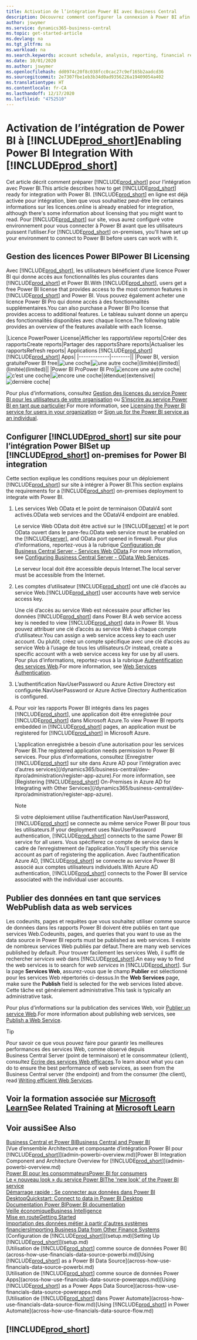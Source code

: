```yaml
---
title: Activation de l’intégration Power BI avec Business Central
description: Découvrez comment configurer la connexion à Power BI afin d’obtenir des informations, des informations décisionnelles et des indicateurs de performance clés à partir de vos données Business Central avec les applications Business Central pour Power BI.
author: jswymer
ms.service: dynamics365-business-central
ms.topic: get-started-article
ms.devlang: na
ms.tgt_pltfrm: na
ms.workload: na
ms.search.keywords: account schedule, analysis, reporting, financial report, business intelligence, KPI
ms.date: 10/01/2020
ms.author: jswymer
ms.openlocfilehash: dd0974c20f8c038fcc0cac27c9ef165b2aadcd36
ms.sourcegitcommit: 2e7307fbe1eb3b34d0ad9356226a19409054a402
ms.translationtype: HT
ms.contentlocale: fr-CA
ms.lasthandoff: 12/17/2020
ms.locfileid: "4752510"
---
```

# <a name="enabling-power-bi-integration-with-prod_short"></a><span data-ttu-id="12c82-103">Activation de l’intégration de Power BI à [!INCLUDE[prod_short](includes/prod_short.md)]</span><span class="sxs-lookup"><span data-stu-id="12c82-103">Enabling Power BI Integration With [!INCLUDE[prod_short](includes/prod_short.md)]</span></span>

<span data-ttu-id="12c82-104">Cet article décrit comment préparer [!INCLUDE[prod_short](includes/prod_short.md)] pour l’intégration avec Power BI.</span><span class="sxs-lookup"><span data-stu-id="12c82-104">This article describes how to get [!INCLUDE[prod_short](includes/prod_short.md)] ready for integration with Power BI.</span></span> [!INCLUDE[prod_short](includes/prod_short.md)] <span data-ttu-id="12c82-105">en ligne est déjà activée pour intégration, bien que vous souhaitiez peut-être lire certaines informations sur les licences.</span><span class="sxs-lookup"><span data-stu-id="12c82-105">online is already enabled for integration, although there's some information about licensing that you might want to read.</span></span> <span data-ttu-id="12c82-106">Pour [!INCLUDE[prod_short](includes/prod_short.md)] sur site, vous aurez configuré votre environnement pour vous connecter à Power BI avant que les utilisateurs puissent l’utiliser.</span><span class="sxs-lookup"><span data-stu-id="12c82-106">For [!INCLUDE[prod_short](includes/prod_short.md)] on-premises, you'll have set up your environment to connect to Power BI before users can work with it.</span></span>

## <a name="power-bi-licensing"></a><a name="license"></a><span data-ttu-id="12c82-107">Gestion des licences Power BI</span><span class="sxs-lookup"><span data-stu-id="12c82-107">Power BI Licensing</span></span>

<span data-ttu-id="12c82-108">Avec [!INCLUDE[prod_short](includes/prod_short.md)], les utilisateurs bénéficient d’une licence Power BI qui donne accès aux fonctionnalités les plus courantes dans [!INCLUDE[prod_short](includes/prod_short.md)] et Power BI.</span><span class="sxs-lookup"><span data-stu-id="12c82-108">With [!INCLUDE[prod_short](includes/prod_short.md)], users get a free Power BI license that provides access to the most common features in [!INCLUDE[prod_short](includes/prod_short.md)] and Power BI.</span></span> <span data-ttu-id="12c82-109">Vous pouvez également acheter une licence Power BI Pro qui donne accès à des fonctionnalités supplémentaires.</span><span class="sxs-lookup"><span data-stu-id="12c82-109">You can also purchase a Power BI Pro license that provides access to additional features.</span></span> <span data-ttu-id="12c82-110">Le tableau suivant donne un aperçu des fonctionnalités disponibles avec chaque licence.</span><span class="sxs-lookup"><span data-stu-id="12c82-110">The following table provides an overview of the features available with each license.</span></span>

|<span data-ttu-id="12c82-111">Licence Power</span><span class="sxs-lookup"><span data-stu-id="12c82-111">Power License</span></span>|<span data-ttu-id="12c82-112">Afficher les rapports</span><span class="sxs-lookup"><span data-stu-id="12c82-112">View reports</span></span>|<span data-ttu-id="12c82-113">Créer des rapports</span><span class="sxs-lookup"><span data-stu-id="12c82-113">Create reports</span></span>|<span data-ttu-id="12c82-114">Partager des rapports</span><span class="sxs-lookup"><span data-stu-id="12c82-114">Share reports</span></span>|<span data-ttu-id="12c82-115">Actualiser les rapports</span><span class="sxs-lookup"><span data-stu-id="12c82-115">Refresh reports</span></span>| <span data-ttu-id="12c82-116">Applications [!INCLUDE[prod_short](includes/prod_short.md)]</span><span class="sxs-lookup"><span data-stu-id="12c82-116">[!INCLUDE[prod_short](includes/prod_short.md)] Apps</span></span>|
|-------------|--------||
|<span data-ttu-id="12c82-117">Power BI, version gratuite</span><span class="sxs-lookup"><span data-stu-id="12c82-117">Power BI free</span></span>|![une coche](media/check.png)|![une autre coche](media/check.png)|<span data-ttu-id="12c82-120">(limitée)</span><span class="sxs-lookup"><span data-stu-id="12c82-120">(limited)</span></span>|<span data-ttu-id="12c82-121">(limitée)</span><span class="sxs-lookup"><span data-stu-id="12c82-121">(limited)</span></span>||
|<span data-ttu-id="12c82-122">Power BI Pro</span><span class="sxs-lookup"><span data-stu-id="12c82-122">Power BI Pro</span></span>|![encore une autre coche](media/check.png)|![c’est une coche](media/check.png)|![encore une coche](media/check.png)|<span data-ttu-id="12c82-126">(étendue)</span><span class="sxs-lookup"><span data-stu-id="12c82-126">(extensive)</span></span>|![dernière coche](media/check.png)|

<span data-ttu-id="12c82-128">Pour plus d’informations, consultez [Gestion des licences du service Power BI pour les utilisateurs de votre organisation](/power-bi/admin/service-admin-licensing-organization) ou [S’inscrire au service Power BI en tant que particulier](/power-bi/fundamentals/service-self-service-signup-for-power-bi).</span><span class="sxs-lookup"><span data-stu-id="12c82-128">For more information, see [Licensing the Power BI service for users in your organization](/power-bi/admin/service-admin-licensing-organization) or [Sign up for the Power BI service as an individual](/power-bi/fundamentals/service-self-service-signup-for-power-bi).</span></span>

## <a name="set-up-prod_short-on-premises-for-power-bi-integration"></a><a name="setup"></a><span data-ttu-id="12c82-129">Configurer [!INCLUDE[prod_short](includes/prod_short.md)] sur site pour l’intégration Power BI</span><span class="sxs-lookup"><span data-stu-id="12c82-129">Set up [!INCLUDE[prod_short](includes/prod_short.md)] on-premises for Power BI integration</span></span>

<span data-ttu-id="12c82-130">Cette section explique les conditions requises pour un déploiement [!INCLUDE[prod_short](includes/prod_short.md)] sur site à intégrer à Power BI.</span><span class="sxs-lookup"><span data-stu-id="12c82-130">This section explains the requirements for a [!INCLUDE[prod_short](includes/prod_short.md)] on-premises deployment to integrate with Power BI.</span></span>

1. <span data-ttu-id="12c82-131">Les services Web OData et le point de terminaison ODataV4 sont activés.</span><span class="sxs-lookup"><span data-stu-id="12c82-131">OData web services and the ODataV4 endpoint are enabled.</span></span>

    <span data-ttu-id="12c82-132">Le service Web OData doit être activé sur le [!INCLUDE[server](includes/server.md)] et le port OData ouvert dans le pare-feu.</span><span class="sxs-lookup"><span data-stu-id="12c82-132">OData web service must be enabled on the [!INCLUDE[server](includes/server.md)], and OData port opened in firewall.</span></span> <span data-ttu-id="12c82-133">Pour plus d’informations, reportez-vous à la rubrique [Configuration de Business Central Server - Services Web OData](/dynamics365/business-central/dev-itpro/administration/configure-server-instance#ODataServices).</span><span class="sxs-lookup"><span data-stu-id="12c82-133">For more information, see [Configuring Business Central Server - OData Web Services](/dynamics365/business-central/dev-itpro/administration/configure-server-instance#ODataServices).</span></span>
    
    <span data-ttu-id="12c82-134">Le serveur local doit être accessible depuis Internet.</span><span class="sxs-lookup"><span data-stu-id="12c82-134">The local server must be accessible from the Internet.</span></span>

2. <span data-ttu-id="12c82-135">Les comptes d’utilisateur [!INCLUDE[prod_short](includes/prod_short.md)] ont une clé d’accès au service Web.</span><span class="sxs-lookup"><span data-stu-id="12c82-135">[!INCLUDE[prod_short](includes/prod_short.md)] user accounts have web service access key.</span></span>

    <span data-ttu-id="12c82-136">Une clé d’accès au service Web est nécessaire pour afficher les données [!INCLUDE[prod_short](includes/prod_short.md)] dans Power BI.</span><span class="sxs-lookup"><span data-stu-id="12c82-136">A web service access key is needed to view [!INCLUDE[prod_short](includes/prod_short.md)] data in Power BI.</span></span> <span data-ttu-id="12c82-137">Vous pouvez attribuer une clé d’accès au service Web à chaque compte d’utilisateur.</span><span class="sxs-lookup"><span data-stu-id="12c82-137">You can assign a web service access key to each user account.</span></span> <span data-ttu-id="12c82-138">Ou plutôt, créez un compte spécifique avec une clé d’accès au service Web à l’usage de tous les utilisateurs.</span><span class="sxs-lookup"><span data-stu-id="12c82-138">Or instead, create a specific account with a web service access key for use by all users.</span></span> <span data-ttu-id="12c82-139">Pour plus d’informations, reportez-vous à la rubrique [Authentification des services Web](/dynamics365/business-central/dev-itpro/webservices/web-services-authentication#generate-a-web-service-access-key).</span><span class="sxs-lookup"><span data-stu-id="12c82-139">For more information, see [Web Services Authentication](/dynamics365/business-central/dev-itpro/webservices/web-services-authentication#generate-a-web-service-access-key).</span></span>

3. <span data-ttu-id="12c82-140">L’authentification NavUserPassword ou Azure Active Directory est configurée.</span><span class="sxs-lookup"><span data-stu-id="12c82-140">NavUserPassword or Azure Active Directory Authentication is configured.</span></span>

4. <span data-ttu-id="12c82-141">Pour voir les rapports Power BI intégrés dans les pages [!INCLUDE[prod_short](includes/prod_short.md)], une application doit être enregistrée pour [!INCLUDE[prod_short](includes/prod_short.md)] dans Microsoft Azure.</span><span class="sxs-lookup"><span data-stu-id="12c82-141">To view Power BI reports embedded in [!INCLUDE[prod_short](includes/prod_short.md)] pages, an application must be registered for [!INCLUDE[prod_short](includes/prod_short.md)] in Microsoft Azure.</span></span>

    <span data-ttu-id="12c82-142">L’application enregistrée a besoin d’une autorisation pour les services Power BI.</span><span class="sxs-lookup"><span data-stu-id="12c82-142">The registered application needs permission to Power BI services.</span></span> <span data-ttu-id="12c82-143">Pour plus d’informations, consultez [Enregistrer [!INCLUDE[prod_short](includes/prod_short.md)] sur site dans Azure AD pour l’intégration avec d’autres services](/dynamics365/business-central/dev-itpro/administration/register-app-azure).</span><span class="sxs-lookup"><span data-stu-id="12c82-143">For more information, see [Registering [!INCLUDE[prod_short](includes/prod_short.md)] On-Premises in Azure AD for Integrating with Other Services](/dynamics365/business-central/dev-itpro/administration/register-app-azure).</span></span>

    > [!NOTE]
    > <span data-ttu-id="12c82-144">Si votre déploiement utilise l’authentification NavUserPassword, [!INCLUDE[prod_short](includes/prod_short.md)] se connecte au même service Power BI pour tous les utilisateurs.</span><span class="sxs-lookup"><span data-stu-id="12c82-144">If your deployment uses NavUserPassword authentication, [!INCLUDE[prod_short](includes/prod_short.md)] connects to the same Power BI service for all users.</span></span> <span data-ttu-id="12c82-145">Vous spécifierez ce compte de service dans le cadre de l’enregistrement de l’application.</span><span class="sxs-lookup"><span data-stu-id="12c82-145">You'll specify this service account as part of registering the application.</span></span> <span data-ttu-id="12c82-146">Avec l’authentification Azure AD, [!INCLUDE[prod_short](includes/prod_short.md)] se connecte au service Power BI associé aux comptes utilisateurs individuels.</span><span class="sxs-lookup"><span data-stu-id="12c82-146">With Azure AD authentication, [!INCLUDE[prod_short](includes/prod_short.md)] connects to the Power BI service associated with the individual user accounts.</span></span>

    <!-- Windows authentication can also be used but you can't get data from BC in Power BI -->

## <a name="publish-data-as-web-services"></a><span data-ttu-id="12c82-147">Publier des données en tant que services Web</span><span class="sxs-lookup"><span data-stu-id="12c82-147">Publish data as web services</span></span>

<span data-ttu-id="12c82-148">Les codeunits, pages et requêtes que vous souhaitez utiliser comme source de données dans les rapports Power BI doivent être publiés en tant que services Web.</span><span class="sxs-lookup"><span data-stu-id="12c82-148">Codeunits, pages, and queries that you want to use as the data source in Power BI reports must be published as web services.</span></span> <span data-ttu-id="12c82-149">Il existe de nombreux services Web publiés par défaut.</span><span class="sxs-lookup"><span data-stu-id="12c82-149">There are many web services published by default.</span></span> <span data-ttu-id="12c82-150">Pour trouver facilement les services Web, il suffit de rechercher *services web* dans [!INCLUDE[prod_short](includes/prod_short.md)].</span><span class="sxs-lookup"><span data-stu-id="12c82-150">An easy way to find the web services is to search for *web services* in [!INCLUDE[prod_short](includes/prod_short.md)].</span></span> <span data-ttu-id="12c82-151">Sur la page **Services Web**, assurez-vous que le champ **Publier** est sélectionné pour les services Web répertoriés ci-dessus.</span><span class="sxs-lookup"><span data-stu-id="12c82-151">In the **Web Services** page, make sure the **Publish** field is selected for the web services listed above.</span></span> <span data-ttu-id="12c82-152">Cette tâche est généralement administrative.</span><span class="sxs-lookup"><span data-stu-id="12c82-152">This task is typically an administrative task.</span></span>

<span data-ttu-id="12c82-153">Pour plus d’informations sur la publication des services Web, voir [Publier un service Web](across-how-publish-web-service.md).</span><span class="sxs-lookup"><span data-stu-id="12c82-153">For more information about publishing web services, see [Publish a Web Service](across-how-publish-web-service.md).</span></span>

> [!TIP]
> <span data-ttu-id="12c82-154">Pour savoir ce que vous pouvez faire pour garantir les meilleures performances des services Web, comme observé depuis Business Central Server (point de terminaison) et le consommateur (client), consultez [Écrire des services Web efficaces](/dynamics365/business-central/dev-itpro/performance/performance-developer#writing-efficient-web-services).</span><span class="sxs-lookup"><span data-stu-id="12c82-154">To learn about what you can do to ensure the best performance of web services, as seen from the Business Central server (the endpoint) and from the consumer (the client), read [Writing efficient Web Services](/dynamics365/business-central/dev-itpro/performance/performance-developer#writing-efficient-web-services).</span></span>




## <a name="see-related-training-at-microsoft-learn"></a><span data-ttu-id="12c82-155">Voir la formation associée sur [Microsoft Learn](/learn/modules/Configure-powerbi-excel-dynamics-365-business-central/index)</span><span class="sxs-lookup"><span data-stu-id="12c82-155">See Related Training at [Microsoft Learn](/learn/modules/Configure-powerbi-excel-dynamics-365-business-central/index)</span></span>

## <a name="see-also"></a><span data-ttu-id="12c82-156">Voir aussi</span><span class="sxs-lookup"><span data-stu-id="12c82-156">See Also</span></span>

[<span data-ttu-id="12c82-157">Business Central et Power BI</span><span class="sxs-lookup"><span data-stu-id="12c82-157">Business Central and Power BI</span></span>](admin-powerbi.md)  
<span data-ttu-id="12c82-158">[Vue d’ensemble Architecture et composante d’intégration Power BI pour [!INCLUDE[prod_short](includes/prod_short.md)]](admin-powerbi-overview.md)</span><span class="sxs-lookup"><span data-stu-id="12c82-158">[Power BI Integration Component and Architecture Overview for [!INCLUDE[prod_short](includes/prod_short.md)]](admin-powerbi-overview.md)</span></span>  
[<span data-ttu-id="12c82-159">Power BI pour les consommateurs</span><span class="sxs-lookup"><span data-stu-id="12c82-159">Power BI for consumers</span></span>](/power-bi/consumer/end-user-consumer)  
[<span data-ttu-id="12c82-160">Le « nouveau look » du service Power BI</span><span class="sxs-lookup"><span data-stu-id="12c82-160">The 'new look' of the Power BI service</span></span>](/power-bi/service-new-look)  
[<span data-ttu-id="12c82-161">Démarrage rapide : Se connecter aux données dans Power BI Desktop</span><span class="sxs-lookup"><span data-stu-id="12c82-161">Quickstart: Connect to data in Power BI Desktop</span></span>](/power-bi/desktop-quickstart-connect-to-data)  
[<span data-ttu-id="12c82-162">Documentation Power BI</span><span class="sxs-lookup"><span data-stu-id="12c82-162">Power BI documentation</span></span>](/power-bi/)  
[<span data-ttu-id="12c82-163">Veille économique</span><span class="sxs-lookup"><span data-stu-id="12c82-163">Business Intelligence</span></span>](bi.md)  
[<span data-ttu-id="12c82-164">Mise en route</span><span class="sxs-lookup"><span data-stu-id="12c82-164">Getting Started</span></span>](product-get-started.md)  
[<span data-ttu-id="12c82-165">Importation des données métier à partir d'autres systèmes financiers</span><span class="sxs-lookup"><span data-stu-id="12c82-165">Importing Business Data from Other Finance Systems</span></span>](across-import-data-configuration-packages.md)  
<span data-ttu-id="12c82-166">[Configuration de [!INCLUDE[prod_short](includes/prod_short.md)]](setup.md)</span><span class="sxs-lookup"><span data-stu-id="12c82-166">[Setting Up [!INCLUDE[prod_short](includes/prod_short.md)]](setup.md)</span></span>  
<span data-ttu-id="12c82-167">[Utilisation de [!INCLUDE[prod_short](includes/prod_short.md)] comme source de données Power BI](across-how-use-financials-data-source-powerbi.md)</span><span class="sxs-lookup"><span data-stu-id="12c82-167">[Using [!INCLUDE[prod_short](includes/prod_short.md)] as a Power BI Data Source](across-how-use-financials-data-source-powerbi.md)</span></span>  
<span data-ttu-id="12c82-168">[Utilisation de [!INCLUDE[prod_short](includes/prod_short.md)] comme source de données Power Apps](across-how-use-financials-data-source-powerapps.md)</span><span class="sxs-lookup"><span data-stu-id="12c82-168">[Using [!INCLUDE[prod_short](includes/prod_short.md)] as a Power Apps Data Source](across-how-use-financials-data-source-powerapps.md)</span></span>  
<span data-ttu-id="12c82-169">[Utilisation de [!INCLUDE[prod_short](includes/prod_short.md)] dans Power Automate](across-how-use-financials-data-source-flow.md)</span><span class="sxs-lookup"><span data-stu-id="12c82-169">[Using [!INCLUDE[prod_short](includes/prod_short.md)] in Power Automate](across-how-use-financials-data-source-flow.md)</span></span>  

## [!INCLUDE[prod_short](includes/free_trial_md.md)]  

